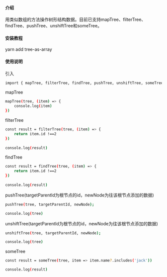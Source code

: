#### 介绍
用类似数组的方法操作树形结构数据。目前已支持mapTree、filterTree、findTree、pushTree、unshiftTree和someTree。

#### 安装教程
yarn add tree-as-array
#### 使用说明
引入
```bash
import { mapTree, filterTree, findTree, pushTree, unshiftTree, someTree } from 'tree-as-array'
```

mapTree
```bash
mapTree(tree, (item) => {
    console.log(item)
})
```

filterTree
```bash
const result = filterTree(tree, (item) => {
    return item.id !==2
})
 
console.log(result)
```

findTree
```bash
const result = findTree(tree, (item) => {
    return item.id !==2
})
 
console.log(result)
```

pushTree(targetParentId为根节点的id，newNode为往该根节点添加的数据)
```bash
pushTree(tree, targetParentId, newNode);

console.log(tree)
```

unshiftTree(targetParentId为根节点的id，newNode为往该根节点添加的数据)
```bash
unshiftTree(tree, targetParentId, newNode);

console.log(tree)
```

someTree
```bash
const result = someTree(tree, item => item.name?.includes('jack'))

console.log(result)
```